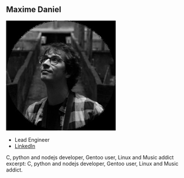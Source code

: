 ## Maxime Daniel

![maxime_daniel](img/maxime_daniel.jpg)

- Lead Engineer
- [LinkedIn](https://www.linkedin.com/in/maxime-daniel-29bb8055/)


C, python and nodejs developer, Gentoo user, Linux and Music addict
excerpt: C, python and nodejs developer, Gentoo user, Linux and Music addict.